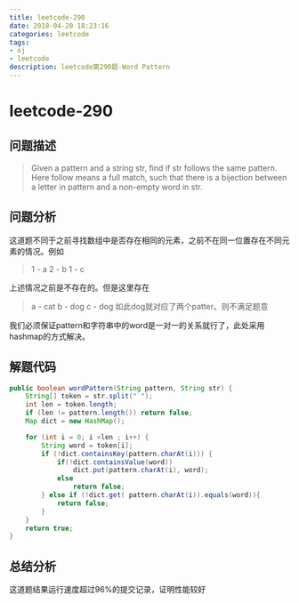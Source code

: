 ```yaml
---
title: leetcode-290
date: 2018-04-20 18:23:16
categories: leetcode 
tags:
- oj
- leetcode
description: leetcode第290题-Word Pattern
---
```

# leetcode-290

## 问题描述

>Given a pattern and a string str, find if str follows the same pattern.
Here follow means a full match, such that there is a bijection between a letter in pattern and a non-empty word in str.

## 问题分析

这道题不同于之前寻找数组中是否存在相同的元素，之前不在同一位置存在不同元素的情况。例如
> 1 - a
> 2 - b
> 1 - c

上述情况之前是不存在的。但是这里存在
>a - cat
>b - dog
>c - dog
如此dog就对应了两个patter。则不满足题意

我们必须保证pattern和字符串中的word是一对一的关系就行了，此处采用hashmap的方式解决。

## 解题代码
```java
public boolean wordPattern(String pattern, String str) {
    String[] token = str.split(" ");
    int len = token.length;
    if (len != pattern.length()) return false;
    Map dict = new HashMap();

    for (int i = 0; i <len ; i++) {
        String word = token[i];
        if (!dict.containsKey(pattern.charAt(i))) {
            if(!dict.containsValue(word))
                dict.put(pattern.charAt(i), word);
            else
                return false;
        } else if (!dict.get( pattern.charAt(i)).equals(word)){
            return false;
        }
    }
    return true;
}
```

## 总结分析
这道题结果运行速度超过96%的提交记录，证明性能较好

